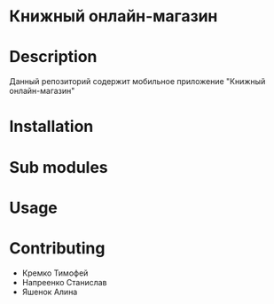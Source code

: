 # Книжный онлайн-магазин

# Description
Данный репозиторий содержит мобильное приложение "Книжный онлайн-магазин"

# Installation

# Sub modules

# Usage

# Contributing
- Кремко Тимофей
- Напреенко Станислав
- Яшенок Алина